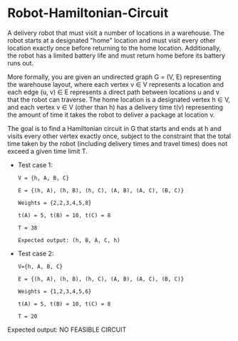 # Robot-Hamiltonian-Circuit
A delivery robot that must visit a number of locations in a warehouse. The robot
starts at a designated "home" location and must visit every other location exactly once before returning to the
home location. Additionally, the robot has a limited battery life and must return home before its battery runs
out. 

More formally, you are given an undirected graph G = (V, E) representing the warehouse layout, where each
vertex v ∈ V represents a location and each edge (u, v) ∈ E represents a direct path between locations u and v
that the robot can traverse. The home location is a designated vertex h ∈ V, and each vertex v ∈ V (other than
h) has a delivery time t(v) representing the amount of time it takes the robot to deliver a package at location v. 

The goal is to find a Hamiltonian circuit in G that starts and ends at h and visits every other vertex exactly
once, subject to the constraint that the total time taken by the robot (including delivery times and travel times)
does not exceed a given time limit T. 

* Test case 1:

      V = {h, A, B, C}

      E = {(h, A), (h, B), (h, C), (A, B), (A, C), (B, C)}

      Weights = {2,2,3,4,5,8}

      t(A) = 5, t(B) = 10, t(C) = 8

      T = 38

      Expected output: (h, B, A, C, h) 

* Test case 2:

      V={h, A, B, C}

      E = {(h, A), (h, B), (h, C), (A, B), (A, C), (B, C)}

      Weights = {1,2,3,4,5,6}

      t(A) = 5, t(B) = 10, t(C) = 8

      T = 20

Expected output: NO FEASIBLE CIRCUIT

